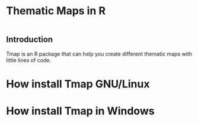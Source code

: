 # Thematic Maps in R 

<img src= '' >

## Introduction
Tmap is an R package that can help you create different thematic maps with little lines of code.

# How install Tmap GNU/Linux

# How install Tmap in Windows
